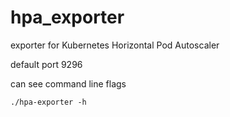 hpa_exporter
=====

exporter for Kubernetes Horizontal Pod Autoscaler

default port 9296

can see command line flags

```
./hpa-exporter -h
```
